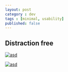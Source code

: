```yaml
---
layout: post
category : dev
tags : [minimal, usability]
published: false
---
```

## Distraction free
<p class="bleed_image">
    <a href="http://puu.sh/2Njjh.png"><img src="http://puu.sh/2Njjh.png" alt="asd" class="bleed"></a>
</p>
<p class="bleed_image">
    <a href="http://puu.sh/2NnI5.png"><img src="http://puu.sh/2NnI5.png" alt="asd" class="bleed"></a>
</p>

